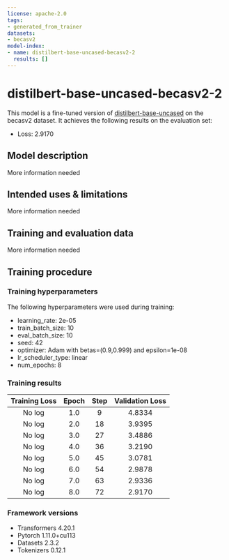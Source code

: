 ```yaml
---
license: apache-2.0
tags:
- generated_from_trainer
datasets:
- becasv2
model-index:
- name: distilbert-base-uncased-becasv2-2
  results: []
---
```


<!-- This model card has been generated automatically according to the information the Trainer had access to. You
should probably proofread and complete it, then remove this comment. -->

# distilbert-base-uncased-becasv2-2

This model is a fine-tuned version of [distilbert-base-uncased](https://huggingface.co/distilbert-base-uncased) on the becasv2 dataset.
It achieves the following results on the evaluation set:
- Loss: 2.9170

## Model description

More information needed

## Intended uses & limitations

More information needed

## Training and evaluation data

More information needed

## Training procedure

### Training hyperparameters

The following hyperparameters were used during training:
- learning_rate: 2e-05
- train_batch_size: 10
- eval_batch_size: 10
- seed: 42
- optimizer: Adam with betas=(0.9,0.999) and epsilon=1e-08
- lr_scheduler_type: linear
- num_epochs: 8

### Training results

| Training Loss | Epoch | Step | Validation Loss |
|:-------------:|:-----:|:----:|:---------------:|
| No log        | 1.0   | 9    | 4.8334          |
| No log        | 2.0   | 18   | 3.9395          |
| No log        | 3.0   | 27   | 3.4886          |
| No log        | 4.0   | 36   | 3.2190          |
| No log        | 5.0   | 45   | 3.0781          |
| No log        | 6.0   | 54   | 2.9878          |
| No log        | 7.0   | 63   | 2.9336          |
| No log        | 8.0   | 72   | 2.9170          |


### Framework versions

- Transformers 4.20.1
- Pytorch 1.11.0+cu113
- Datasets 2.3.2
- Tokenizers 0.12.1
